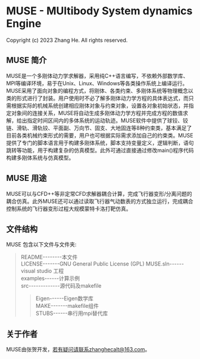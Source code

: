 # MUSE - MUltibody System dynamics Engine   
Copyright (c) 2023 Zhang He. All rights reserved.  

## MUSE 简介  
MUSE是一个多刚体动力学求解器，采用纯C++语言编写，不依赖外部数学库、MPI等编译环境，易于在Unix、Linux、Windows等各类操作系统上编译运行。MUSE采用了面向对象的编程方式，将刚体、各类约束、多刚体系统等物理概念以类的形式进行了封装。用户使用时不必了解多刚体动力学方程的具体表达式，而只需根据实际的机械系统创建相应刚体对象与约束对象，设置各对象初始状态，并指定对象间的连接关系，MUSE将自动生成多刚体动力学方程并完成方程的数值求解，给出指定时间区间内的多体系统的运动轨迹。MUSE软件中提供了球铰、铰链、滑轨、滑轨铰、平面副、万向节、固支、大地固连等8种约束类，基本满足了目前各类机械约束形式的需要，用户也可根据实际需求添加自己的约束类。MUSE提供了专门的脚本语言用于构建多刚体系统，脚本支持变量定义，逻辑判断，语句跳转等功能，用于构建复杂的仿真模型。此外可通过直接通过修改main()程序代码构建多刚体系统与仿真模型。

## MUSE 用途  
MUSE可以与CFD++等非定常CFD求解器耦合计算，完成飞行器变形/分离问题的耦合仿真。此外MUSE还可以通过读取飞行器气动数表的方式独立运行，完成耦合控制系统的飞行器变形过程大规模蒙特卡洛打靶仿真。

## 文件结构 
MUSE 包含以下文件与文件夹:

>README--------本文件  
>LICENSE-------GNU General Public License (GPL)
>MUSE.sln------visual studio 工程  
>examples------计算示例  
>src-------------源代码及makefile  
>>Eigen------Eigen数学库  
>>MAKE-------makefile组件  
>>STUBS------串行用mpi替代库

## 关于作者 
MUSE由张贺开发，若有疑问请联系zhanghecalt@163.com。
